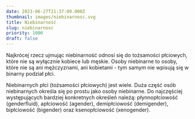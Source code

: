 ```yaml
---
date: 2023-06-27T21:37:09.000Z
thumbnail: images/niebinarnosc.svg
title: Niebinarność
slug: niebinarnosc
priority: 1000
draft: false
---
```

Najkrócej rzecz ujmując niebinarność odnosi się do tożsamości płciowych, które nie są wyłącznie kobiece lub męskie. Osoby niebinarne to osoby, które nie są ani mężczyznami, ani kobietami - tym samym nie wpisują się w binarny podział płci.

Niebinarnych płci (tożsamości płciowych) jest wiele. Duża część osób niebinarnych określa się po prostu jako osoby niebinarne. Do najczęściej występujących bardziej konkretnych określeń należą: płynnopłciowość (genderfluid), apłciowość (agender), demipłciowość (demigender), bipłciowość (bigender) oraz ksenopłciowość (xenogender).
